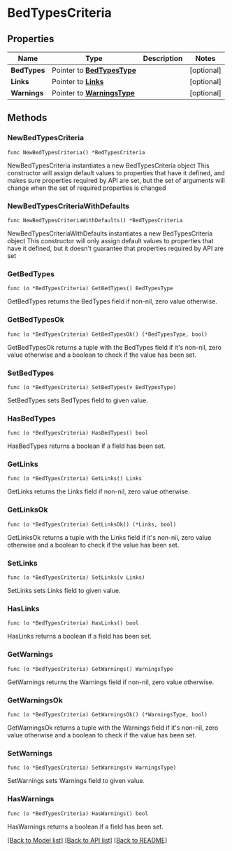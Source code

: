 # BedTypesCriteria

## Properties

Name | Type | Description | Notes
------------ | ------------- | ------------- | -------------
**BedTypes** | Pointer to [**BedTypesType**](BedTypesType.md) |  | [optional] 
**Links** | Pointer to [**Links**](Links.md) |  | [optional] 
**Warnings** | Pointer to [**WarningsType**](WarningsType.md) |  | [optional] 

## Methods

### NewBedTypesCriteria

`func NewBedTypesCriteria() *BedTypesCriteria`

NewBedTypesCriteria instantiates a new BedTypesCriteria object
This constructor will assign default values to properties that have it defined,
and makes sure properties required by API are set, but the set of arguments
will change when the set of required properties is changed

### NewBedTypesCriteriaWithDefaults

`func NewBedTypesCriteriaWithDefaults() *BedTypesCriteria`

NewBedTypesCriteriaWithDefaults instantiates a new BedTypesCriteria object
This constructor will only assign default values to properties that have it defined,
but it doesn't guarantee that properties required by API are set

### GetBedTypes

`func (o *BedTypesCriteria) GetBedTypes() BedTypesType`

GetBedTypes returns the BedTypes field if non-nil, zero value otherwise.

### GetBedTypesOk

`func (o *BedTypesCriteria) GetBedTypesOk() (*BedTypesType, bool)`

GetBedTypesOk returns a tuple with the BedTypes field if it's non-nil, zero value otherwise
and a boolean to check if the value has been set.

### SetBedTypes

`func (o *BedTypesCriteria) SetBedTypes(v BedTypesType)`

SetBedTypes sets BedTypes field to given value.

### HasBedTypes

`func (o *BedTypesCriteria) HasBedTypes() bool`

HasBedTypes returns a boolean if a field has been set.

### GetLinks

`func (o *BedTypesCriteria) GetLinks() Links`

GetLinks returns the Links field if non-nil, zero value otherwise.

### GetLinksOk

`func (o *BedTypesCriteria) GetLinksOk() (*Links, bool)`

GetLinksOk returns a tuple with the Links field if it's non-nil, zero value otherwise
and a boolean to check if the value has been set.

### SetLinks

`func (o *BedTypesCriteria) SetLinks(v Links)`

SetLinks sets Links field to given value.

### HasLinks

`func (o *BedTypesCriteria) HasLinks() bool`

HasLinks returns a boolean if a field has been set.

### GetWarnings

`func (o *BedTypesCriteria) GetWarnings() WarningsType`

GetWarnings returns the Warnings field if non-nil, zero value otherwise.

### GetWarningsOk

`func (o *BedTypesCriteria) GetWarningsOk() (*WarningsType, bool)`

GetWarningsOk returns a tuple with the Warnings field if it's non-nil, zero value otherwise
and a boolean to check if the value has been set.

### SetWarnings

`func (o *BedTypesCriteria) SetWarnings(v WarningsType)`

SetWarnings sets Warnings field to given value.

### HasWarnings

`func (o *BedTypesCriteria) HasWarnings() bool`

HasWarnings returns a boolean if a field has been set.


[[Back to Model list]](../README.md#documentation-for-models) [[Back to API list]](../README.md#documentation-for-api-endpoints) [[Back to README]](../README.md)


